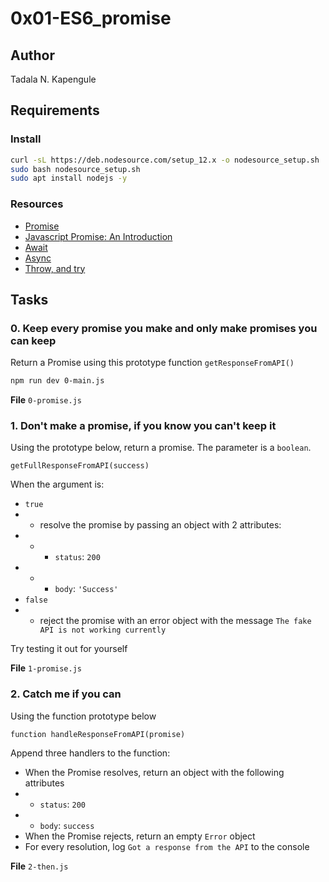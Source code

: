 # 0x01-ES6_promise

## Author

Tadala N. Kapengule

## Requirements

### Install

```bash
curl -sL https://deb.nodesource.com/setup_12.x -o nodesource_setup.sh
sudo bash nodesource_setup.sh
sudo apt install nodejs -y
```

### Resources

- [Promise](https://developer.mozilla.org/en-US/docs/Web/JavaScript/Reference/Global_Objects/Promise)
- [Javascript Promise: An Introduction](https://web.dev/articles/promises)
- [Await](https://developer.mozilla.org/en-US/docs/Web/JavaScript/Reference/Operators/await)
- [Async](https://developer.mozilla.org/en-US/docs/Web/JavaScript/Reference/Statements/async_function)
- [Throw, and try](https://developer.mozilla.org/en-US/docs/Web/JavaScript/Reference/Statements/throw)

## Tasks

### 0. Keep every promise you make and only make promises you can keep

Return a Promise using this prototype function `getResponseFromAPI()`

```bash
npm run dev 0-main.js 
```

__File__
`0-promise.js`

### 1. Don't make a promise, if you know you can't keep it

Using the prototype below, return a promise. The parameter is a `boolean`.

`getFullResponseFromAPI(success)`

When the argument is:

- `true`
- - resolve the promise by passing an object with 2 attributes:
- - - `status`: `200`
- - - `body`: `'Success'`
- `false`
- - reject the promise with an error object with the message `The fake API is not working currently`

Try testing it out for yourself

__File__
`1-promise.js`

### 2. Catch me if you can

Using the function prototype below

`function handleResponseFromAPI(promise)`

Append three handlers to the function:

- When the Promise resolves, return an object with the following attributes
- - `status`: `200`
- - `body`: `success`
- When the Promise rejects, return an empty `Error` object
- For every resolution, log `Got a response from the API` to the console

__File__
`2-then.js`
